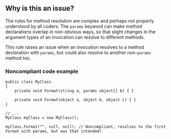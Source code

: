 ## Why is this an issue?

The rules for method resolution are complex and perhaps not properly understood by all coders. The `params` keyword can make method
declarations overlap in non-obvious ways, so that slight changes in the argument types of an invocation can resolve to different methods.

This rule raises an issue when an invocation resolves to a method declaration with `params`, but could also resolve to another
non-`params` method too.

### Noncompliant code example

    public class MyClass
    {
        private void Format(string a, params object[] b) { }
    
        private void Format(object a, object b, object c) { }
    }
    
    // ...
    MyClass myClass = new MyClass();
    
    myClass.Format("", null, null); // Noncompliant, resolves to the first Format with params, but was that intended?